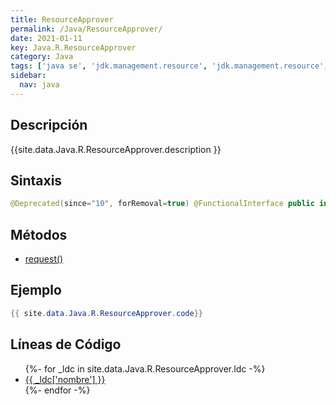 ```yaml
---
title: ResourceApprover
permalink: /Java/ResourceApprover/
date: 2021-01-11
key: Java.R.ResourceApprover
category: Java
tags: ['java se', 'jdk.management.resource', 'jdk.management.resource', 'interface java', 'Java 1.8']
sidebar: 
  nav: java
---
```


## Descripción
{{site.data.Java.R.ResourceApprover.description }}

## Sintaxis
~~~java
@Deprecated(since="10", forRemoval=true) @FunctionalInterface public interface ResourceApprover
~~~

## Métodos
* [request()](/Java/ResourceApprover/request)

## Ejemplo
~~~java
{{ site.data.Java.R.ResourceApprover.code}}
~~~

## Líneas de Código
<ul>
{%- for _ldc in site.data.Java.R.ResourceApprover.ldc -%}
   <li>
       <a href="{{_ldc['url'] }}">{{ _ldc['nombre'] }}</a>
   </li>
{%- endfor -%}
</ul>
